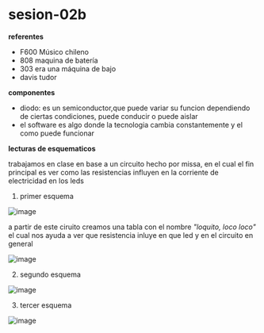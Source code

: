 # sesion-02b

__referentes__
- F600 Músico chileno
- 808 maquina de batería
- 303 era una máquina de bajo
- davis tudor

__componentes__
- diodo: es un semiconductor,que puede variar su funcion dependiendo de ciertas condiciones, puede conducir o puede aislar
- el software es algo donde la tecnologia cambia constantemente y el como puede funcionar

__lecturas de esquematicos__

trabajamos en clase en base a un circuito hecho por missa, en el cual el fin principal es ver como las resistencias influyen en la corriente de electricidad en los leds

1. primer esquema
   
![image](https://github.com/user-attachments/assets/fc27b004-024c-43c9-b936-cee832ed897c)

a partir de este ciruito creamos una tabla con el nombre _"loquito, loco loco"_ el cual nos ayuda a ver que resistencia inluye en que led y en el circuito en general

![image](https://github.com/user-attachments/assets/de49565e-eb85-4ff0-8464-f937ac158ccc)

2. segundo esquema

![image](https://github.com/user-attachments/assets/cb864d86-a977-4b2c-ac65-272d912685ea)

3. tercer esquema

![image](https://github.com/user-attachments/assets/277630b1-5917-42cd-a819-000e180cbf36)

